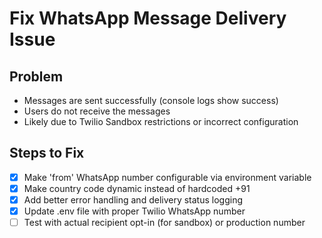 # Fix WhatsApp Message Delivery Issue

## Problem
- Messages are sent successfully (console logs show success)
- Users do not receive the messages
- Likely due to Twilio Sandbox restrictions or incorrect configuration

## Steps to Fix
- [x] Make 'from' WhatsApp number configurable via environment variable
- [x] Make country code dynamic instead of hardcoded +91
- [x] Add better error handling and delivery status logging
- [x] Update .env file with proper Twilio WhatsApp number
- [ ] Test with actual recipient opt-in (for sandbox) or production number
